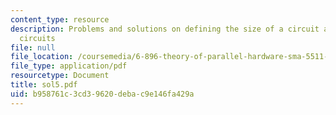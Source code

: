 ```yaml
---
content_type: resource
description: Problems and solutions on defining the size of a circuit ans 'c-slow'
  circuits
file: null
file_location: /coursemedia/6-896-theory-of-parallel-hardware-sma-5511-spring-2004/b958761c3cd39620debac9e146fa429a_sol5.pdf
file_type: application/pdf
resourcetype: Document
title: sol5.pdf
uid: b958761c-3cd3-9620-deba-c9e146fa429a
---
```

